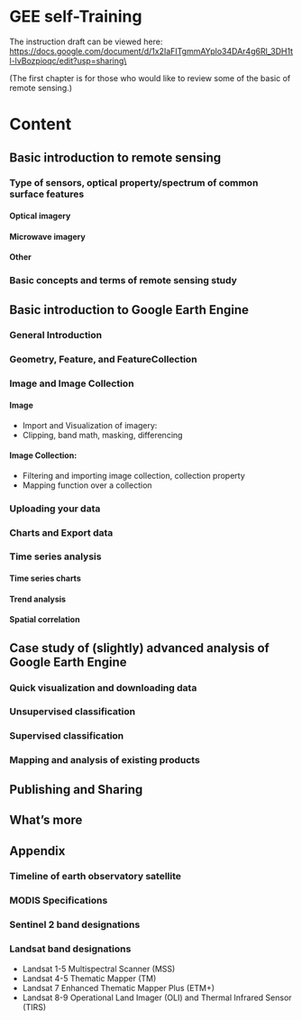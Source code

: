 # GEE self-Training
The instruction draft can be viewed here: https://docs.google.com/document/d/1x2IaFITgmmAYplo34DAr4g6Rl_3DH1tl-lvBozpioqc/edit?usp=sharing\

(The first chapter is for those who would like to review some of the basic of remote sensing.)
# Content
## Basic introduction to remote sensing	
### Type of sensors, optical property/spectrum of common surface features	
#### Optical imagery	
#### Microwave imagery	
#### Other	
### Basic concepts and terms of remote sensing study	
## Basic introduction to Google Earth Engine	
### General Introduction	
### Geometry, Feature, and FeatureCollection	
### Image and Image Collection	
#### Image	
- Import and Visualization of imagery:	
- Clipping, band math, masking, differencing	
#### Image Collection:	
- Filtering and importing image collection, collection property
- Mapping function over a collection	
### Uploading your data	
### Charts and Export data	
### Time series analysis	
#### Time series charts	
#### Trend analysis	
#### Spatial correlation	
## Case study of (slightly) advanced analysis of Google Earth Engine	
### Quick visualization and downloading data	
### Unsupervised classification	
### Supervised classification	
### Mapping and analysis of existing products	
## Publishing and Sharing	
## What’s more	
## Appendix	
### Timeline of earth observatory satellite	
### MODIS Specifications	
### Sentinel 2 band designations	
### Landsat band designations	
- Landsat 1-5 Multispectral Scanner (MSS)	
- Landsat 4-5 Thematic Mapper (TM)	
- Landsat 7 Enhanced Thematic Mapper Plus (ETM+)	
- Landsat 8-9 Operational Land Imager (OLI) and Thermal Infrared Sensor (TIRS)	
